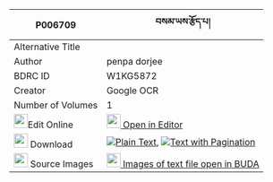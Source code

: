 |P006709|བསམ་ཡས་རྩོད་པ། 
| --- | --- 
|Alternative Title |
|Author| penpa dorjee
|BDRC ID | W1KG5872
|Creator | Google OCR
|Number of Volumes| 1
|<img width="25" src="https://img.icons8.com/color/25/000000/edit-property.png">Edit Online| [<img width="25" src="https://avatars.githubusercontent.com/u/45091458?s=200&v=4"> Open in Editor](http://editor.openpecha.org/P006709)
|<img width="25" src="https://img.icons8.com/fluent/48/000000/download-2.png"/>  Download | [![](https://img.icons8.com/color/20/000000/txt.png)Plain Text](https://github.com/Openpecha/P006709/releases/download/v2/samye_tsopa_plain_P006709.zip), [![](https://img.icons8.com/color/20/000000/txt.png)Text with Pagination](https://github.com/Openpecha/P006709/releases/download/v2/samye_tsopa_pages_P006709.zip)
|<img width="25" src="https://img.icons8.com/plasticine/100/000000/pictures-folder.png"/>  Source Images | [<img width="25" src="https://library.bdrc.io/icons/BUDA-small.svg"> Images of text file open in BUDA](https://library.bdrc.io/show/bdr:W1KG5872)